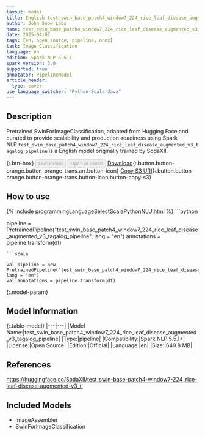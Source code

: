```yaml
---
layout: model
title: English test_swin_base_patch4_window7_224_rice_leaf_disease_augmented_v3_tagalog_pipeline pipeline SwinForImageClassification from SodaXII
author: John Snow Labs
name: test_swin_base_patch4_window7_224_rice_leaf_disease_augmented_v3_tagalog_pipeline
date: 2025-04-07
tags: [en, open_source, pipeline, onnx]
task: Image Classification
language: en
edition: Spark NLP 5.5.1
spark_version: 3.0
supported: true
annotator: PipelineModel
article_header:
  type: cover
use_language_switcher: "Python-Scala-Java"
---
```


## Description

Pretrained SwinForImageClassification, adapted from Hugging Face and curated to provide scalability and production-readiness using Spark NLP.`test_swin_base_patch4_window7_224_rice_leaf_disease_augmented_v3_tagalog_pipeline` is a English model originally trained by SodaXII.

{:.btn-box}
<button class="button button-orange" disabled>Live Demo</button>
<button class="button button-orange" disabled>Open in Colab</button>
[Download](https://s3.amazonaws.com/auxdata.johnsnowlabs.com/public/models/test_swin_base_patch4_window7_224_rice_leaf_disease_augmented_v3_tagalog_pipeline_en_5.5.1_3.0_1744029735877.zip){:.button.button-orange.button-orange-trans.arr.button-icon}
[Copy S3 URI](s3://auxdata.johnsnowlabs.com/public/models/test_swin_base_patch4_window7_224_rice_leaf_disease_augmented_v3_tagalog_pipeline_en_5.5.1_3.0_1744029735877.zip){:.button.button-orange.button-orange-trans.button-icon.button-copy-s3}

## How to use



<div class="tabs-box" markdown="1">
{% include programmingLanguageSelectScalaPythonNLU.html %}
```python

pipeline = PretrainedPipeline("test_swin_base_patch4_window7_224_rice_leaf_disease_augmented_v3_tagalog_pipeline", lang = "en")
annotations =  pipeline.transform(df)   

```
```scala

val pipeline = new PretrainedPipeline("test_swin_base_patch4_window7_224_rice_leaf_disease_augmented_v3_tagalog_pipeline", lang = "en")
val annotations = pipeline.transform(df)

```
</div>

{:.model-param}
## Model Information

{:.table-model}
|---|---|
|Model Name:|test_swin_base_patch4_window7_224_rice_leaf_disease_augmented_v3_tagalog_pipeline|
|Type:|pipeline|
|Compatibility:|Spark NLP 5.5.1+|
|License:|Open Source|
|Edition:|Official|
|Language:|en|
|Size:|649.8 MB|

## References

https://huggingface.co/SodaXII/test_swin-base-patch4-window7-224_rice-leaf-disease-augmented-v3_tl

## Included Models

- ImageAssembler
- SwinForImageClassification